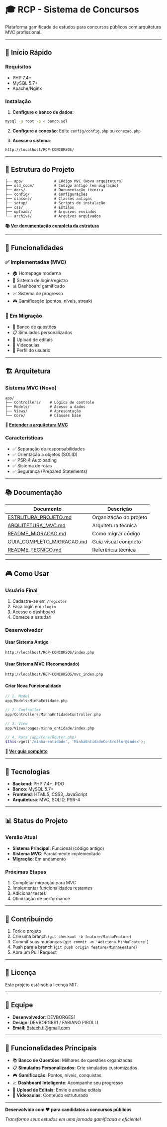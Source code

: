 # 🎓 RCP - Sistema de Concursos

Plataforma gamificada de estudos para concursos públicos com arquitetura MVC profissional.

---

## 🚀 Início Rápido

### Requisitos
- PHP 7.4+
- MySQL 5.7+
- Apache/Nginx

### Instalação

1. **Configure o banco de dados**:
```bash
mysql -u root -p < banco.sql
```

2. **Configure a conexão**:
Edite `config/config.php` ou `conexao.php`

3. **Acesse o sistema**:
```
http://localhost/RCP-CONCURSOS/
```

---

## 📁 Estrutura do Projeto

```
├── app/              # Código MVC (Nova arquitetura)
├── old_code/         # Código antigo (em migração)
├── docs/             # Documentação técnica
├── config/           # Configurações
├── classes/          # Classes antigas
├── setup/            # Scripts de instalação
├── css/              # Estilos
├── uploads/          # Arquivos enviados
└── archive/          # Arquivos arquivados
```

**📚 [Ver documentação completa da estrutura](docs/ESTRUTURA_PROJETO.md)**

---

## 🎯 Funcionalidades

### ✅ Implementadas (MVC)
- 🏠 Homepage moderna
- 🔐 Sistema de login/registro
- 📊 Dashboard gamificado
- 📈 Sistema de progresso
- 🎮 Gamificação (pontos, níveis, streak)

### 🔄 Em Migração
- 📝 Banco de questões
- 📋 Simulados personalizados
- 📄 Upload de editais
- 🎥 Videoaulas
- 👤 Perfil do usuário

---

## 🏗️ Arquitetura

### Sistema MVC (Novo)
```
app/
├── Controllers/    # Lógica de controle
├── Models/         # Acesso a dados
├── Views/          # Apresentação
└── Core/           # Classes base
```

**📖 [Entender a arquitetura MVC](docs/ARQUITETURA_MVC.md)**

### Características
- ✅ Separação de responsabilidades
- ✅ Orientação a objetos (SOLID)
- ✅ PSR-4 Autoloading
- ✅ Sistema de rotas
- ✅ Segurança (Prepared Statements)

---

## 📚 Documentação

| Documento | Descrição |
|-----------|-----------|
| [ESTRUTURA_PROJETO.md](docs/ESTRUTURA_PROJETO.md) | Organização do projeto |
| [ARQUITETURA_MVC.md](docs/ARQUITETURA_MVC.md) | Arquitetura técnica |
| [README_MIGRACAO.md](docs/README_MIGRACAO.md) | Como migrar código |
| [GUIA_COMPLETO_MIGRACAO.md](docs/GUIA_COMPLETO_MIGRACAO.md) | Guia visual completo |
| [README_TECNICO.md](docs/README_TECNICO.md) | Referência técnica |

---

## 🎮 Como Usar

### Usuário Final
1. Cadastre-se em `/register`
2. Faça login em `/login`
3. Acesse o dashboard
4. Comece a estudar!

### Desenvolvedor

#### Usar Sistema Antigo
```bash
http://localhost/RCP-CONCURSOS/index.php
```

#### Usar Sistema MVC (Recomendado)
```bash
http://localhost/RCP-CONCURSOS/mvc_index.php
```

#### Criar Nova Funcionalidade
```php
// 1. Model
app/Models/MinhaEntidade.php

// 2. Controller
app/Controllers/MinhaEntidadeController.php

// 3. View
app/Views/pages/minha_entidade/index.php

// 4. Rota (app/Core/Router.php)
$this->get('/minha-entidade', 'MinhaEntidadeController@index');
```

**📖 [Ver guia completo](docs/GUIA_COMPLETO_MIGRACAO.md)**

---

## 🔧 Tecnologias

- **Backend**: PHP 7.4+, PDO
- **Banco**: MySQL 5.7+
- **Frontend**: HTML5, CSS3, JavaScript
- **Arquitetura**: MVC, SOLID, PSR-4

---

## 📊 Status do Projeto

### Versão Atual
- **Sistema Principal**: Funcional (código antigo)
- **Sistema MVC**: Parcialmente implementado
- **Migração**: Em andamento

### Próximas Etapas
1. Completar migração para MVC
2. Implementar funcionalidades restantes
3. Adicionar testes
4. Otimização de performance

---

## 🤝 Contribuindo

1. Fork o projeto
2. Crie uma branch (`git checkout -b feature/MinhaFeature`)
3. Commit suas mudanças (`git commit -m 'Adiciona MinhaFeature'`)
4. Push para a branch (`git push origin feature/MinhaFeature`)
5. Abra um Pull Request

---

## 📝 Licença

Este projeto está sob a licença MIT.

---

## 👥 Equipe

- **Desenvolvedor**: DEVBORGES1
- **Design**: DEVBORGES1 / FABIANO PIROLLI
- **Email**: Bstech.ti@gmail.com

---

## 🎉 Funcionalidades Principais

- 📚 **Banco de Questões**: Milhares de questões organizadas
- 📋 **Simulados Personalizados**: Crie simulados customizados
- 🎮 **Gamificação**: Pontos, níveis, conquistas
- 📈 **Dashboard Inteligente**: Acompanhe seu progresso
- 📄 **Upload de Editais**: Envie e analise editais
- 🎥 **Videoaulas**: Conteúdo estruturado

---

**Desenvolvido com ❤️ para candidatos a concursos públicos**

*Transforme seus estudos em uma jornada gamificada e eficiente!*
